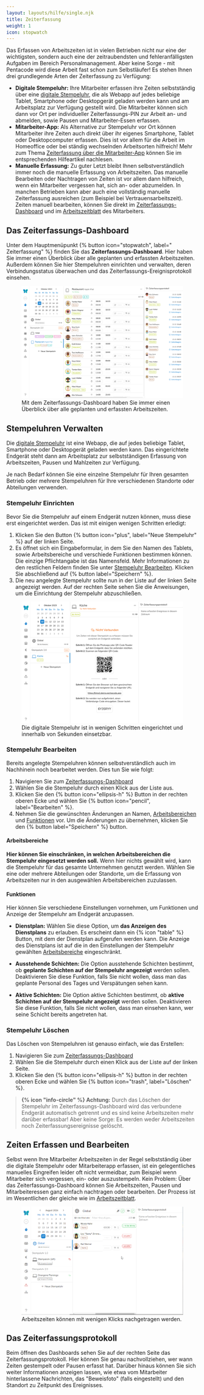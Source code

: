 ```yaml
---
layout: layouts/hilfe/single.njk
title: Zeiterfassung
weight: 1
icon: stopwatch
---
```


Das Erfassen von Arbeitszeiten ist in vielen Betrieben nicht nur eine der wichtigsten, sondern auch eine der zeitraubendsten und fehleranfälligsten Aufgaben im Bereich Personalmanagement. Aber keine Sorge - mit Pentacode wird diese Arbeit fast schon zum Selbstläufer! Es stehen Ihnen drei grundlegende Arten der Zeiterfassung zu Verfügung:

- **Digitale Stempeluhr:** Ihre Mitarbeiter erfassen ihre Zeiten selbstständig über eine [digitale Stempeluhr](/hilfe/stempeluhr/), die als Webapp auf jedes beliebige Tablet, Smartphone oder Desktopgerät geladen werden kann und am Arbeitsplatz zur Verfügung gestellt wird. Die Mitarbeiter können sich dann vor Ort per individueller Zeiterfassungs-PIN zur Arbeit an- und abmelden, sowie Pausen und Mitarbeiter-Essen erfassen.
- **Mitarbeiter-App:** Als Alternative zur Stempeluhr vor Ort können Mitarbeiter ihre Zeiten auch direkt über ihr eigenes Smartphone, Tablet oder Desktopcomputer erfassen. Dies ist vor allem für die Arbeit im Homeoffice oder bei ständig wechselnden Arbeitsorten hilfreich! Mehr zum Thema [Zeiterfassung über die Mitarbeiter-App](/hilfe/handbuch/mitarbeiter-app/#zeiterfassung) können Sie im entsprechenden Hilfeartikel nachlesen.
- **Manuelle Erfassung:** Zu guter Letzt bleibt Ihnen selbstverständlich immer noch die manuelle Erfassung von Arbeitszeiten. Das manuelle Bearbeiten oder Nachtragen von Zeiten ist vor allem dann hilfreich, wenn ein Mitarbeiter vergessen hat, sich an- oder abzumelden. In manchen Betrieben kann aber auch eine vollständig manuelle Zeiterfassung ausreichen (zum Beispiel bei Vertrauensarbeitszeit). Zeiten manuell bearbeiten, können Sie direkt im [Zeiterfassungs-Dashboard](#zeiten-erfassen-und-bearbeiten) und im [Arbeitszeitblatt](/hilfe/handbuch/mitarbeiter/arbeitszeiten/) des Mitarbeiters.

## Das Zeiterfassungs-Dashboard

Unter dem Hauptmenüpunkt {% button icon="stopwatch", label=" Zeiterfassung" %} finden Sie das **Zeiterfassungs-Dashboard**. Hier haben Sie immer einen Überblick über alle geplanten und erfassten Arbeitszeiten. Außerdem können Sie hier Stempeluhren einrichten und verwalten, deren Verbindungsstatus überwachen und das Zeiterfassungs-Ereignisprotokoll einsehen. 

<figure>
<img src="dashboard_1.png" />
<figcaption>Mit dem Zeiterfassungs-Dashboard haben Sie immer einen Überblick über alle geplanten und erfassten Arbeitszeiten.</figcaption>
</figure>

## Stempeluhren Verwalten

Die [digitale Stempeluhr](/hilfe/stempeluhr/) ist eine Webapp, die auf jedes beliebige Tablet, Smartphone oder Desktopgerät geladen werden kann. Das eingerichtete Endgerät steht dann am Arbeitsplatz zur selbstständigen Erfassung von Arbeitszeiten, Pausen und Mahlzeiten zur Verfügung.

Je nach Bedarf können Sie eine einzelne Stempeluhr für Ihren gesamten Betrieb oder mehrere Stempeluhren für Ihre verschiedenen Standorte oder Abteilungen verwenden.

### Stempeluhr Einrichten

Bevor Sie die Stempeluhr auf einem Endgerät nutzen können, muss diese erst eingerichtet werden. Das ist mit einigen wenigen Schritten erledigt:

1. Klicken Sie den Button {% button icon="plus", label="Neue Stempeluhr" %} auf der linken Seite.
2. Es öffnet sich ein Eingabeformular, in dem Sie den Namen des Tablets, sowie Arbeitsbereiche und verschiede Funktionen bestimmen können. Die einzige Pflichtangabe ist das Namensfeld. Mehr Informationen zu den restlichen Feldern finden Sie unter [Stempeluhr Bearbeiten](#stempeluhr-bearbeiten). Klicken Sie abschließend auf {% button label="Speichern" %}.
3. Die neu angelegte Stempeluhr sollte nun in der Liste auf der linken Seite angezeigt werden. Auf der rechten Seite sehen Sie die Anweisungen, um die Einrichtung der Stempeluhr abzuschließen.

<figure>
<img src="stempeluhr_einrichten_2.png" />
<figcaption>Die digitale Stempeluhr ist in wenigen Schritten eingerichtet und innerhalb von Sekunden einsetzbar.</figcaption>
</figure>

### Stempeluhr Bearbeiten

Bereits angelegte Stempeluhren können selbstverständlich auch im Nachhinein noch bearbeitet werden. Dies tun Sie wie folgt:

1. Navigieren Sie zum [Zeiterfassungs-Dashboard](#das-zeiterfassungs-dashboard)
2. Wählen Sie die Stempeluhr durch einen Klick aus der Liste aus.
3. Klicken Sie den {% button icon="ellipsis-h" %} Button in der rechten oberen Ecke und wählen Sie {% button icon="pencil", label="Bearbeiten" %}.
4. Nehmen Sie die gewünschten Änderungen an Namen, [Arbeitsbereichen](#arbeitsbereiche) und [Funktionen](#funktionen) vor. Um die Änderungen zu übernehmen, klicken Sie den {% button label="Speichern" %} button.

#### Arbeitsbereiche

**Hier können Sie einschränken, in welchen Arbeitsbereichen die Stempeluhr eingesetzt werden soll.** Wenn hier nichts gewählt wird, kann die Stempeluhr für das gesamte Unternehmen genutzt werden. Wählen Sie eine oder mehrere Abteilungen oder Standorte, um die Erfassung von Arbeitszeiten nur in den ausgewählen Arbeitsbereichen zuzulassen.

#### Funktionen

Hier können Sie verschiedene Einstellungen vornehmen, um Funktionen und Anzeige der Stempeluhr am Endgerät anzupassen.

- **Dienstplan:** Wählen Sie diese Option, um **das Anzeigen des Dienstplans** zu erlauben. Es erscheint dann ein {% icon "table" %} Button, mit dem der Dienstplan aufgerufen werden kann. Die Anzeige des Dienstplans ist auf die in den Einstellungen der Stempeluhr gewählten [Arbeitsbereiche](#arbeitsbereiche) eingeschränkt.

- **Ausstehende Schichten:** Die Option ausstehende Schichten bestimmt, ob **geplante Schichten auf der Stempeluhr angezeigt** werden sollen. Deaktivieren Sie diese Funktion, falls Sie nicht wollen, dass man das geplante Personal des Tages und Verspätungen sehen kann.

- **Aktive Schichten:** Die Option aktive Schichten bestimmt, ob **aktive Schichten auf der Stempeluhr angezeigt** werden sollen. Deaktivieren Sie diese Funktion, falls Sie nicht wollen, dass man einsehen kann, wer seine Schicht bereits angetreten hat. 

### Stempeluhr Löschen

Das Löschen von Stempeluhren ist genauso einfach, wie das Erstellen:

1. Navigieren Sie zum [Zeiterfassungs-Dashboard](#das-zeiterfassungs-dashboard)
2. Wählen Sie die Stempeluhr durch einen Klick aus der Liste auf der linken Seite.
3. Klicken Sie den {% button icon="ellipsis-h" %} button in der rechten oberen Ecke und wählen Sie {% button icon="trash", label="Löschen" %}.

> **{% icon "info-circle" %} Achtung:** Durch das Löschen der Stempeluhr im Zeiterfassungs-Dashboard wird das verbundene Endgerät automatisch getrennt und es sind keine Arbeitszeiten mehr darüber erfassbar! Aber keine Sorge: Es werden weder Arbeitszeiten noch Zeiterfassungsereignisse gelöscht.

## Zeiten Erfassen und Bearbeiten

Selbst wenn Ihre Mitarbeiter Arbeitszeiten in der Regel selbstständig über die digitale Stempeluhr oder Mitarbeiterapp erfassen, ist ein gelegentliches manuelles Eingreifen leider oft nicht vermeidbar, zum Beispiel wenn Mitarbeiter sich vergessen, ein- oder auszustempeln. Kein Problem: Über das Zeiterfassungs-Dashboard können Sie Arbeitszeiten, Pausen und Mitarbeiteressen ganz einfach nachtragen oder bearbeiten. Der Prozess ist im Wesentlichen der gleiche wie im [Arbeitszeitblatt](/hilfe/handbuch/mitarbeiter/arbeitszeiten/#arbeitszeit-bearbeiten). 

<figure>
<img src="nachtrag.gif" />
<figcaption>Arbeitszeiten können mit wenigen Klicks nachgetragen werden.</figcaption>
</figure>

## Das Zeiterfassungsprotokoll

Beim öffnen des Dashboards sehen Sie auf der rechten Seite das Zeiterfassungsprotokoll. Hier können Sie genau nachvollziehen, wer wann Zeiten gestempelt oder Pausen erfasst hat. Darüber hinaus können Sie sich weiter Informationen anzeigen lassen, wie etwa vom Mitarbeiter hinterlassene Nachrichten, das "Beweisfoto" (falls eingestellt) und den Standort zu Zeitpunkt des Ereignisses.